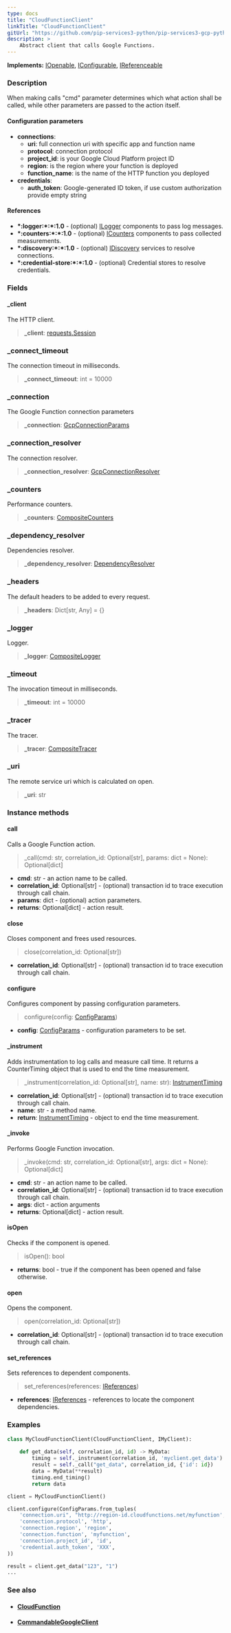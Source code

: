 ```yaml
---
type: docs
title: "CloudFunctionClient"
linkTitle: "CloudFunctionClient"
gitUrl: "https://github.com/pip-services3-python/pip-services3-gcp-python"
description: >
    Abstract client that calls Google Functions.
---
```


**Implements:** [IOpenable](../../../commons/run/iopenable), [IConfigurable](../../../commons/config/iconfigurable), [IReferenceable](../../../commons/refer/ireferenceable)

### Description
When making calls "cmd" parameter determines which what action shall be called, while
other parameters are passed to the action itself.


#### Configuration parameters

- **connections**:
    - **uri**:           full connection uri with specific app and function name
    - **protocol**:      connection protocol
    - **project_id**:    is your Google Cloud Platform project ID
    - **region**:        is the region where your function is deployed
    - **function_name**: is the name of the HTTP function you deployed
- **credentials**:
    - **auth_token**:    Google-generated ID token, if use custom authorization provide empty string

#### References
- **\*:logger:\*:\*:1.0** - (optional) [ILogger](../../../components/log/ilogger) components to pass log messages.
- **\*:counters:\*:\*:1.0** - (optional) [ICounters](../../../components/count/icounters) components to pass collected measurements.
- **\*:discovery:\*:\*:1.0** - (optional) [IDiscovery](../../../components/connect/idiscovery) services to resolve connections.
- **\*:credential-store:\*:\*:1.0** - (optional) Credential stores to resolve credentials.

### Fields

<span class="hide-title-link">

#### _client
The HTTP client.
> **_client**: [requests.Session](https://requests.readthedocs.io/en/latest/user/advanced/)

### _connect_timeout
The connection timeout in milliseconds.
> **_connect_timeout**: int = 10000

### _connection
The Google Function connection parameters
> **_connection**: [GcpConnectionParams](../../connect/gcp_connection_params)

### _connection_resolver
The connection resolver.
> **_connection_resolver**: [GcpConnectionResolver](../../connect/gcp_connection_resolver)

### _counters
Performance counters.
> **_counters**: [CompositeCounters](../../../components/count/composite_counters)

### _dependency_resolver
Dependencies resolver.
> **_dependency_resolver**: [DependencyResolver](../../../commons/refer/dependency_resolver)

### _headers
The default headers to be added to every request.
> **_headers**: Dict[str, Any] = {}

### _logger
Logger.
> **_logger**: [CompositeLogger](../../../components/log/composite_logger)

### _timeout
The invocation timeout in milliseconds.
> **_timeout**: int = 10000

### _tracer
The tracer.
> **_tracer**: [CompositeTracer](../../../components/trace/composite_tracer)

### _uri
The remote service uri which is calculated on open.
> **_uri**: str


</span>


### Instance methods

#### call
Calls a Google Function action.

> _call(cmd: str, correlation_id: Optional[str], params: dict = None): Optional[dict]

- **cmd**: str - an action name to be called.
- **correlation_id**: Optional[str] - (optional) transaction id to trace execution through call chain.
- **params**: dict - (optional) action parameters.
- **returns**: Optional[dict] - action result.

#### close
Closes component and frees used resources.

> close(correlation_id: Optional[str])

- **correlation_id**: Optional[str] - (optional) transaction id to trace execution through call chain.


#### configure
Configures component by passing configuration parameters.

> configure(config: [ConfigParams](../../../commons/config/config_params))

- **config**: [ConfigParams](../../../commons/config/config_params) - configuration parameters to be set.


#### _instrument
Adds instrumentation to log calls and measure call time.
It returns a CounterTiming object that is used to end the time measurement.

> _instrument(correlation_id: Optional[str], name: str): [InstrumentTiming](../../../rpc/services/instrument_timing)

- **correlation_id**: Optional[str] - (optional) transaction id to trace execution through call chain.
- **name**: str - a method name.
- **return**: [InstrumentTiming](../../../rpc/services/instrument_timing) - object to end the time measurement.


#### _invoke
Performs Google Function invocation.

> _invoke(cmd: str, correlation_id: Optional[str], args: dict = None): Optional[dict]

- **cmd**: str - an action name to be called.
- **correlation_id**: Optional[str] - (optional) transaction id to trace execution through call chain.
- **args**: dict - action arguments
- **returns**: Optional[dict] - action result.


#### isOpen
Checks if the component is opened.

> isOpen(): bool

- **returns**: bool - true if the component has been opened and false otherwise.


#### open
Opens the component.

> open(correlation_id: Optional[str])

- **correlation_id**: Optional[str] - (optional) transaction id to trace execution through call chain.

#### set_references
Sets references to dependent components.

> set_references(references: [IReferences](../../../commons/refer/ireferences))

- **references**: [IReferences](../../../commons/refer/ireferences) - references to locate the component dependencies. 



### Examples

```python
class MyCloudFunctionClient(CloudFunctionClient, IMyClient):
    
    def get_data(self, correlation_id, id) -> MyData:
        timing = self._instrument(correlation_id, 'myclient.get_data')
        result = self._call("get_data", correlation_id, {'id': id})
        data = MyData(**result)
        timing.end_timing()
        return data

client = MyCloudFunctionClient()

client.configure(ConfigParams.from_tuples(
    'connection.uri", "http://region-id.cloudfunctions.net/myfunction',
    'connection.protocol', 'http',
    'connection.region', 'region',
    'connection.function', 'myfunction',
    'connection.project_id', 'id',
    'credential.auth_token', 'XXX',
))

result = client.get_data("123", "1")
...
```


### See also
- #### [CloudFunction](../../cloud_function/)
- #### [CommandableGoogleClient](../commandable_google_client)